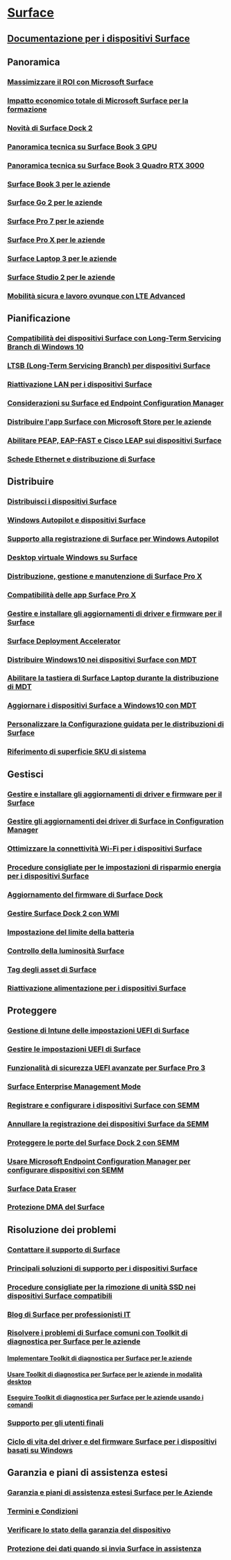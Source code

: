 # [Surface](index.yml)

## [Documentazione per i dispositivi Surface](get-started.yml)

## Panoramica

### [Massimizzare il ROI con Microsoft Surface](forrester-tei-study.md)
### [Impatto economico totale di Microsoft Surface per la formazione](forrester-tei-edu-study.md)
### [Novità di Surface Dock 2](surface-dock-whats-new.md)
### [Panoramica tecnica su Surface Book 3 GPU](surface-book-GPU-overview.md)
### [Panoramica tecnica su Surface Book 3 Quadro RTX 3000](surface-book-quadro.md)
### [Surface Book 3 per le aziende](https://www.microsoft.com/surface/business/surface-book-3)
### [Surface Go 2 per le aziende](https://www.microsoft.com/surface/business/surface-go-2)
### [Surface Pro 7 per le aziende](https://www.microsoft.com/surface/business/surface-pro-7)
### [Surface Pro X per le aziende](https://www.microsoft.com/surface/business/surface-pro-x)
### [Surface Laptop 3 per le aziende](https://www.microsoft.com/surface/business/surface-laptop-3)
### [Surface Studio 2 per le aziende](https://www.microsoft.com/surface/business/surface-studio-2)

### [Mobilità sicura e lavoro ovunque con LTE Advanced](https://www.microsoft.com/surface/business/lte-laptops-and-tablets)

## Pianificazione

### [Compatibilità dei dispositivi Surface con Long-Term Servicing Branch di Windows 10](surface-device-compatibility-with-windows-10-ltsc.md)
### [LTSB (Long-Term Servicing Branch) per dispositivi Surface](ltsb-for-surface.md)
### [Riattivazione LAN per i dispositivi Surface](wake-on-lan-for-surface-devices.md)
### [Considerazioni su Surface ed Endpoint Configuration Manager](considerations-for-surface-and-system-center-configuration-manager.md)
### [Distribuire l'app Surface con Microsoft Store per le aziende](deploy-surface-app-with-windows-store-for-business.md)
### [Abilitare PEAP, EAP-FAST e Cisco LEAP sui dispositivi Surface](enable-peap-eap-fast-and-cisco-leap-on-surface-devices.md)
### [Schede Ethernet e distribuzione di Surface](ethernet-adapters-and-surface-device-deployment.md)

## Distribuire

### [Distribuisci i dispositivi Surface](deploy.md)
### [Windows Autopilot e dispositivi Surface](windows-autopilot-and-surface-devices.md)
### [Supporto alla registrazione di Surface per Windows Autopilot](surface-autopilot-registration-support.md)
### [Desktop virtuale Windows su Surface](windows-virtual-desktop-surface.md)
### [Distribuzione, gestione e manutenzione di Surface Pro X](surface-pro-arm-app-management.md)
### [Compatibilità delle app Surface Pro X](surface-pro-arm-app-performance.md)
### [Gestire e installare gli aggiornamenti di driver e firmware per il Surface](manage-surface-driver-and-firmware-updates.md)
### [Surface Deployment Accelerator](microsoft-surface-deployment-accelerator.md)
### [Distribuire Windows10 nei dispositivi Surface con MDT](deploy-windows-10-to-surface-devices-with-mdt.md)
### [Abilitare la tastiera di Surface Laptop durante la distribuzione di MDT](enable-surface-keyboard-for-windows-pe-deployment.md)
### [Aggiornare i dispositivi Surface a Windows10 con MDT](upgrade-surface-devices-to-windows-10-with-mdt.md)
### [Personalizzare la Configurazione guidata per le distribuzioni di Surface](customize-the-oobe-for-surface-deployments.md)
### [Riferimento di superficie SKU di sistema](surface-system-sku-reference.md)

## Gestisci

### [Gestire e installare gli aggiornamenti di driver e firmware per il Surface](manage-surface-driver-and-firmware-updates.md)
### [Gestire gli aggiornamenti dei driver di Surface in Configuration Manager](manage-surface-driver-updates-configuration-manager.md)
### [Ottimizzare la connettività Wi-Fi per i dispositivi Surface](surface-wireless-connect.md)
### [Procedure consigliate per le impostazioni di risparmio energia per i dispositivi Surface](maintain-optimal-power-settings-on-Surface-devices.md)
### [Aggiornamento del firmware di Surface Dock](surface-dock-firmware-update.md)
### [Gestire Surface Dock 2 con WMI](surface-dock2-wmi.md)
### [Impostazione del limite della batteria](battery-limit.md)
### [Controllo della luminosità Surface](microsoft-surface-brightness-control.md)
### [Tag degli asset di Surface](assettag.md)
### [Riattivazione alimentazione per i dispositivi Surface](wake-on-power-for-surface.md)

## Proteggere

### [Gestione di Intune delle impostazioni UEFI di Surface](surface-manage-dfci-guide.md)
### [Gestire le impostazioni UEFI di Surface](manage-surface-uefi-settings.md)
### [Funzionalità di sicurezza UEFI avanzate per Surface Pro 3](advanced-uefi-security-features-for-surface-pro-3.md)
### [Surface Enterprise Management Mode](surface-enterprise-management-mode.md)
### [Registrare e configurare i dispositivi Surface con SEMM](enroll-and-configure-surface-devices-with-semm.md)
### [Annullare la registrazione dei dispositivi Surface da SEMM](unenroll-surface-devices-from-semm.md)
### [Proteggere le porte del Surface Dock 2 con SEMM](secure-surface-dock-ports-semm.md)
### [Usare Microsoft Endpoint Configuration Manager per configurare dispositivi con SEMM](use-system-center-configuration-manager-to-manage-devices-with-semm.md)
### [Surface Data Eraser](microsoft-surface-data-eraser.md)
### [Protezione DMA del Surface](dma-protect.md)

## Risoluzione dei problemi
### [Contattare il supporto di Surface](contact-surface-support.md)
### [Principali soluzioni di supporto per i dispositivi Surface](support-solutions-surface.md)
### [Procedure consigliate per la rimozione di unità SSD nei dispositivi Surface compatibili](surface-ssd-removal-guide.md)
### [Blog di Surface per professionisti IT](https://techcommunity.microsoft.com/t5/surface-it-pro-blog/bg-p/SurfaceITPro)
### [Risolvere i problemi di Surface comuni con Toolkit di diagnostica per Surface per le aziende](surface-diagnostic-toolkit-for-business-intro.md)
#### [Implementare Toolkit di diagnostica per Surface per le aziende](surface-diagnostic-toolkit-business.md)
#### [Usare Toolkit di diagnostica per Surface per le aziende in modalità desktop](surface-diagnostic-toolkit-desktop-mode.md)
#### [Eseguire Toolkit di diagnostica per Surface per le aziende usando i comandi](surface-diagnostic-toolkit-command-line.md)
### [Supporto per gli utenti finali](https://support.microsoft.com/products/surface-devices)
### [Ciclo di vita del driver e del firmware Surface per i dispositivi basati su Windows](surface-driver-firmware-lifecycle-support.md)

## Garanzia e piani di assistenza estesi
### [Garanzia e piani di assistenza estesi Surface per le Aziende](https://www.microsoft.com/surface/business/warranty-service-offerings-and-support)
### [Termini e Condizioni](https://support.microsoft.com/help/4493926/warranties-extended-service-plans-and-terms-conditions-for-your-device)
### [Verificare lo stato della garanzia del dispositivo](https://mybusinessservice.surface.com/)
### [Protezione dei dati quando si invia Surface in assistenza ](https://support.microsoft.com/help/4023508/surface-faq-protecting-your-data-service)